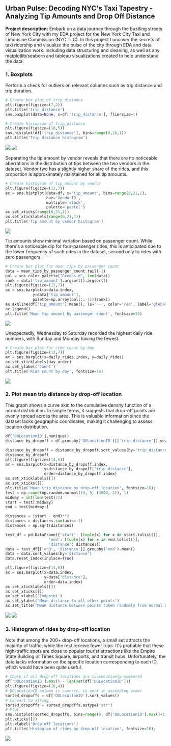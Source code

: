 ## Urban Pulse: Decoding NYC's Taxi Tapestry - Analyzing Tip Amounts and Drop Off Distance

**Project description:** Embark on a data journey through the bustling streets of New York City with my EDA project for the New York City Taxi and Limousine Commission (NYC TLC). In this project I uncover the secrets of taxi ridership and visualize the pulse of the city through EDA and data visualization work. Including data structuring and cleaning, as well as any matplotlib/seaborn and tableau visualizations created to help understand the data. 

### 1. Boxplots

Perform a check for outliers on relevant columns such as trip distance and trip duration.

```python
# Create box plot of trip_distance
plt.figure(figsize=(7,2))
plt.title('trip_distance')
sns.boxplot(data=None, x=df['trip_distance'], fliersize=1)

# Create histogram of trip_distance
plt.figure(figsize=(10,5))
sns.histplot(df['trip_distance'], bins=range(0,26,1))
plt.title('Trip distance histogram')
```

<img src="images/project1/7.png?raw=true"/>
<img src="images/project1/8.png?raw=true"/>


Separating the tip amount by vendor reveals that there are no noticeable aberrations in the distribution of tips between the two vendors in the dataset. Vendor two has a slightly higher share of the rides, and this proportion is approximately maintained for all tip amounts.

```python
# Create histogram of tip_amount by vendor
plt.figure(figsize=(12,7))
ax = sns.histplot(data=df, x='tip_amount', bins=range(0,21,1), 
                  hue='VendorID', 
                  multiple='stack',
                  palette='pastel')
ax.set_xticks(range(0,21,1))
ax.set_xticklabels(range(0,21,1))
plt.title('Tip amount by vendor histogram')
```

<img src="images/project1/6.png?raw=true"/>

Tip amounts show minimal variation based on passenger count. While there's a noticeable dip for four-passenger rides, this is anticipated due to the lower frequency of such rides in the dataset, second only to rides with zero passengers.

```python
# Create bar plot for mean tips by passenger count
data = mean_tips_by_passenger_count.tail(-1)
pal = sns.color_palette("Greens_d", len(data))
rank = data['tip_amount'].argsort().argsort()
plt.figure(figsize=(12,7))
ax = sns.barplot(x=data.index,
            y=data['tip_amount'],
            palette=np.array(pal[::-1])[rank])
ax.axhline(df['tip_amount'].mean(), ls='--', color='red', label='global mean')
ax.legend()
plt.title('Mean tip amount by passenger count', fontsize=16)
```

<img src="images/project1/5.png?raw=true"/>

Unexpectedly, Wednesday to Saturday recorded the highest daily ride numbers, with Sunday and Monday having the fewest.

```python
# Create bar plot for ride count by day
plt.figure(figsize=(12,7))
ax = sns.barplot(x=daily_rides.index, y=daily_rides)
ax.set_xticklabels(day_order)
ax.set_ylabel('Count')
plt.title('Ride count by day', fontsize=16)
```

<img src="images/project1/output4.png?raw=true"/>

### 2. Plot mean trip distance by drop-off location

This graph shows a curve akin to the cumulative density function of a normal distribution. In simple terms, it suggests that drop-off points are evenly spread across the area. This is valuable information since the dataset lacks geographic coordinates, making it challenging to assess location distribution.

```python
df['DOLocationID'].nunique()
distance_by_dropoff = df.groupby('DOLocationID')[['trip_distance']].mean()

distance_by_dropoff = distance_by_dropoff.sort_values(by='trip_distance')
distance_by_dropoff
plt.figure(figsize=(14,6))
ax = sns.barplot(x=distance_by_dropoff.index, 
                 y=distance_by_dropoff['trip_distance'],
                 order=distance_by_dropoff.index)
ax.set_xticklabels([])
ax.set_xticks([])
plt.title('Mean trip distance by drop-off location', fontsize=16);
test = np.round(np.random.normal(10, 5, (3000, 2)), 1)
midway = int(len(test)/2)  
start = test[:midway]      
end = test[midway:]       

distances = (start - end)**2           
distances = distances.sum(axis=-1)
distances = np.sqrt(distances)

test_df = pd.DataFrame({'start': [tuple(x) for x in start.tolist()],
                   'end': [tuple(x) for x in end.tolist()],
                   'distance': distances})
data = test_df[['end', 'distance']].groupby('end').mean()
data = data.sort_values(by='distance')
data.reset_index(inplace=True)  

plt.figure(figsize=(14,6))
ax = sns.barplot(x=data.index,
                 y=data['distance'],
                 order=data.index)
ax.set_xticklabels([])
ax.set_xticks([])
ax.set_xlabel('Endpoint')
ax.set_ylabel('Mean distance to all other points')
ax.set_title('Mean distance between points taken randomly from normal distribution');
```

<img src="images/project1/output.png?raw=true"/>
<img src="images/project1/output2.png?raw=true"/>

### 3. Histogram of rides by drop-off location

Note that among the 200+ drop-off locations, a small set attracts the majority of traffic, while the rest receive fewer trips. It's probable that these high-traffic spots are close to popular tourist attractions like the Empire State Building or Times Square, airports, and transit hubs. Unfortunately, the data lacks information on the specific location corresponding to each ID, which would have been quite useful.

```python
# Check if all drop-off locations are consecutively numbered
df['DOLocationID'].max() - len(set(df['DOLocationID']))
plt.figure(figsize=(16,4))
# DOLocationID column is numeric, so sort in ascending order
sorted_dropoffs = df['DOLocationID'].sort_values()
# Convert to string
sorted_dropoffs = sorted_dropoffs.astype('str')
# Plot
sns.histplot(sorted_dropoffs, bins=range(0, df['DOLocationID'].max()+1, 1))
plt.xticks([])
plt.xlabel('Drop-off locations')
plt.title('Histogram of rides by drop-off location', fontsize=16);
```

<img src="images/project1/output3.png?raw=true"/>

